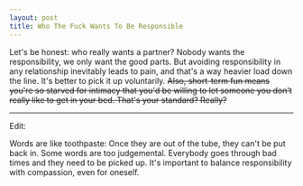 ```yaml
---
layout: post
title: Who The Fuck Wants To Be Responsible
---
```


Let's be honest: who really wants a partner?
Nobody wants the responsibility,
we only want the good parts.
But avoiding responsibility in any relationship
inevitably leads to pain,
and that's a way heavier load down the line.
It's better to pick it up voluntarily.
~~Also, short-term fun means
you're so starved for intimacy
that you'd be willing to let someone
you don't really like to get in your bed.
That's your standard? Really?~~


___
Edit:

Words are like toothpaste:
Once they are out of the tube,
they can't be put back in.
Some words are too judgemental.
Everybody goes through bad times
and they need to be picked up.
It's important to balance responsibility
with compassion, even for oneself.


